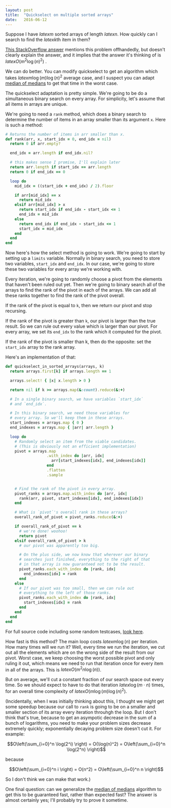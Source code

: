 ```yaml
---
layout: post
title:  "Quickselect on multiple sorted arrays"
date:   2016-06-12
---
```


Suppose I have $latex m$ sorted arrays of length $latex n$. How quickly can I search to find the $latex k$th item in them?

[This StackOverflow answer](http://stackoverflow.com/a/26299986/1360429) mentions this problem offhandedly, but doesn't clearly explain the answer, and it implies that the answer it's thinking of is $latex O(m^2 \log(n)^2)$ .

We can do better. You can modify quickselect to get an algorithm which takes $latex m \log(m) \log(n)^2$ average case, and I suspect you can adapt [median of medians](https://en.wikipedia.org/wiki/Median_of_medians) to get that time in the worst case.

The quickselect adaptation is pretty simple. We're going to be do a simultaneous binary search on every array. For simplicity, let's assume that all items in arrays are unique.

We're going to need a `rank` method, which does a binary search to determine the number of items in an array smaller than its argument `x`. Here is such a method:

```ruby
# Returns the number of items in arr smaller than x.
def rank(arr, x, start_idx = 0, end_idx = nil)
  return 0 if arr.empty?

  end_idx = arr.length if end_idx.nil?

  # this makes sense I promise, I'll explain later
  return arr.length if start_idx == arr.length
  return 0 if end_idx == 0

  loop do
    mid_idx = ((start_idx + end_idx) / 2).floor

    if arr[mid_idx] == x
      return mid_idx
    elsif arr[mid_idx] > x
      return start_idx if end_idx - start_idx <= 1
      end_idx = mid_idx
    else
      return end_idx if end_idx - start_idx <= 1
      start_idx = mid_idx
    end
  end
end
```

Now here's how the select method is going to work. We're going to start by setting up a `limits` variable. Normally in binary search, you need to store two variables, `start_idx` and `end_idx`. In our case, we're going to store these two variables for every array we're working with.

Every iteration, we're going to randomly choose a pivot from the elements that haven't been ruled out yet. Then we're going to binary search all of the arrays to find the rank of the pivot in each of the arrays. We can add all these ranks together to find the rank of the pivot overall.

If the rank of the pivot is equal to `k`, then we return our pivot and stop recursing.

If the rank of the pivot is greater than `k`, our pivot is larger than the true result. So we can rule out every value which is larger than our pivot. For every array, we set its `end_idx` to the rank which it computed for the pivot.

If the rank of the pivot is smaller than k, then do the opposite: set the `start_idx` array to the rank array.

Here's an implementation of that:

```ruby
def quickselect_in_sorted_arrays(arrays, k)
  return arrays.first[k] if arrays.length == 1

  arrays.select! { |x| x.length > 0 }

  return nil if k >= arrays.map(&:count).reduce(&:+)

  # In a single binary search, we have variables `start_idx`
  # and `end_idx`.

  # In this binary search, we need those variables for
  # every array. So we'll keep them in these arrays.
  start_indexes = arrays.map { 0 }
  end_indexes = arrays.map { |arr| arr.length }

  loop do
    # Randomly select an item from the viable candidates.
    # (This is obviously not an efficient implementation)
    pivot = arrays.map
                  .with_index do |arr, idx|
                    arr[start_indexes[idx], end_indexes[idx]]
                  end
                  .flatten
                  .sample


    # Find the rank of the pivot in every array.
    pivot_ranks = arrays.map.with_index do |arr, idx|
      rank(arr, pivot, start_indexes[idx], end_indexes[idx])
    end

    # What is `pivot`'s overall rank in these arrays?
    overall_rank_of_pivot = pivot_ranks.reduce(&:+)

    if overall_rank_of_pivot == k
      # we're done! woohoo!
      return pivot
    elsif overall_rank_of_pivot > k
      # our pivot was apparently too big.

      # On the plus side, we now know that wherever our binary
      # searches just finished, everything to the right of that
      # in that array is now guaranteed not to be the result.
      pivot_ranks.each_with_index do |rank, idx|
        end_indexes[idx] = rank
      end
    else
      # If our pivot was too small, then we can rule out
      # everything to the left of those ranks.
      pivot_ranks.each_with_index do |rank, idx|
        start_indexes[idx] = rank
      end
    end
  end
end
```

For full source code including some random testcases, [look here](https://gist.github.com/bshlgrs/14801efbb27d447fa7a2afba97ab70b4).

How fast is this method? The main loop costs $latex m \log(n)$ per iteration. How many times will we run it? Well, every time we run the iteration, we cut out all the elements which are on the wrong side of the result from our pivot. Worst case, we keep choosing the worst possible pivot and only ruling it out, which means we need to run that iteration once for every item in all of the arrays. This is $latex O(m^2 n \log(n))$.

But on average, we'll cut a constant fraction of our search space out every time. So we should expect to have to do that iteration $latex \log(m\cdot n)$ times, for an overall time complexity of $latex O(m \log(m) \log(n)^2)$.


(Incidentally, when I was initially thinking about this, I thought we might get some speedup because our call to `rank` is going to be on a smaller and smaller section of its array every iteration throuhgh the loop. But I don't think that's true, because to get an asympotic decrease in the sum of a bunch of logarithms, you need to make your problem sizes decrease extremely quickly; exponentially decaying problem size doesn't cut it. For example:

$$O\left(\sum_{i=0}^n \log(2^i) \right) = O(\log(n)^2) = O\left(\sum_{i=0}^n \log(2^n) \right)$$

because

$$O\left(\sum_{i=0}^n i \right) = O(n^2) = O\left(\sum_{i=0}^n n \right)$$

So I don't think we can make that work.)

One final question: can we generalize the [median of medians](https://en.wikipedia.org/wiki/Median_of_medians) algorithm to get this to be guaranteed fast, rather than expected fast? The answer is almost certainly yes; I'll probably try to prove it sometime.
